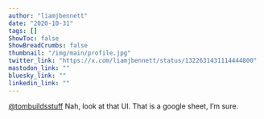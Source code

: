 ```yaml
---
author: "liamjbennett"
date: "2020-10-31"
tags: []
ShowToc: false
ShowBreadCrumbs: false
thumbnail: "/img/main/profile.jpg"
twitter_link: "https://x.com/liamjbennett/status/1322631431114444800"
mastodon_link: ""
bluesky_link: ""
linkedin_link: ""
---
```


[@tombuildsstuff](https://x.com/tombuildsstuff) Nah, look at that UI. That is a google sheet, I’m sure.

